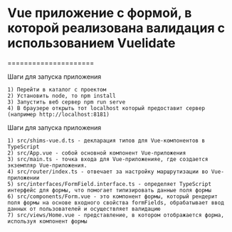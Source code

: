 # Vue приложение с формой, в которой реализована валидация с использованием Vuelidate
=====================

Шаги для запуска приложения
```
1) Перейти в каталог с проектом
2) Установить node, то npm install
3) Запустить веб сервер npm run serve
4) В браузере открыть тот localhost который предоставит сервер (например http://localhost:8181)
```

Шаги для запуска приложения
```
1) src/shims-vue.d.ts - декларация типов для Vue-компонентов в TypeScript
2) src/App.vue - собой основной компонент Vue-приложения
3) src/main.ts - точка входа для Vue-приложенияe, где создается экземпляр Vue-приложения.
4) src/router/index.ts - отвечает за настройку маршрутизации во Vue-приложении
5) src/interfaces/FormField.interface.ts - определяет TypeScript интерфейс для формы, что помогает типизировать данные поля формы
6) src/components/Form.vue - это компонент формы, который рендерит поля формы на основе входного свойства formFields, обрабатывает ввод данных от пользователей и осуществляет валидацию
7) src/views/Home.vue - представление, в котором отображается форма, используя компонент формы
```
